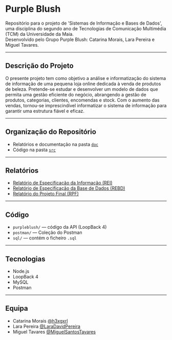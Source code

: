 # Purple Blush

Repositório para o projeto de 'Sistemas de Informação e Bases de Dados', uma disciplina do segundo ano de Tecnologias de Comunicação Multimédia (TCM) da Universidade da Maia.  
Desenvolvido pelo Grupo Purple Blush: Catarina Morais, Lara Pereira e Miguel Tavares.

---

## Descrição do Projeto

O presente projeto tem como objetivo a análise e informatização do sistema de informação de uma pequena loja online dedicada à venda de produtos de beleza. Pretende-se estudar e desenvolver um modelo de dados que permita uma gestão eficiente do negócio, abrangendo a gestão de produtos, categorias, clientes, encomendas e stock. Com o aumento das vendas, tornou-se imprescindível informatizar o sistema de informação para garantir uma estrutura fiável e eficaz.

---

## Organização do Repositório

- Relatórios e documentação na pasta [`doc`](./doc)
- Código na pasta [`src`](./src)

---

## Relatórios

- [Relatório de Especificação da Informação (REI)](doc/rei)
- [Relatório de Especificação da Base de Dados (REBD)](doc/rebd)
- [Relatório do Projeto Final (RPF)](doc/rpf)
  
---
## Código

- `purpleblush/` — código da API (LoopBack 4)
- `postman/` — Coleção do Postman
- `sql/` — contém o ficheiro `.sql`

---

## Tecnologias
- Node.js
- LoopBack 4
- MySQL
- Postman
  
---

## Equipa

* Catarina Morais [@h3xgxrl](https://github.com/h3xgxrl)
* Lara Pereira [@LaraDavidPereira](https://github.com/LaraDavidPereira)
* Miguel Tavares [@MiguelSantosTavares](https://github.com/MiguelSantosTavares)


